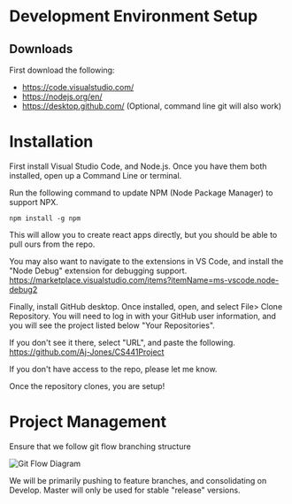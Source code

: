 # Development Environment Setup

## Downloads 
First download the following:

 - https://code.visualstudio.com/
 - https://nodejs.org/en/
 - https://desktop.github.com/ (Optional, command line git will also work)

# Installation
First install Visual Studio Code, and Node.js.
Once you have them both installed, open up a Command Line or terminal.

Run the following command to update NPM  (Node Package Manager) to support NPX.

   ```
npm install -g npm
```

This will allow you to create react apps directly, but you should be able to pull ours from the repo.

You may also want to navigate to the extensions in VS Code, and install the "Node Debug" extension for debugging support.
https://marketplace.visualstudio.com/items?itemName=ms-vscode.node-debug2

Finally, install GitHub desktop.
Once installed, open, and select File> Clone Repository.
You will need to log in with your GitHub user information, and you will see the project listed below "Your Repositories".

If you don't see it there, select "URL", and paste the following.
https://github.com/Aj-Jones/CS441Project

If you don't have access to the repo, please let me know.

Once the repository clones, you are setup!

# Project Management 
Ensure that we follow git flow branching structure

![Git Flow Diagram](https://www.campingcoder.com/post/20180412-git-flow.png)


We will be primarily pushing to feature branches, and consolidating on Develop.
Master will only be used for stable "release" versions.
